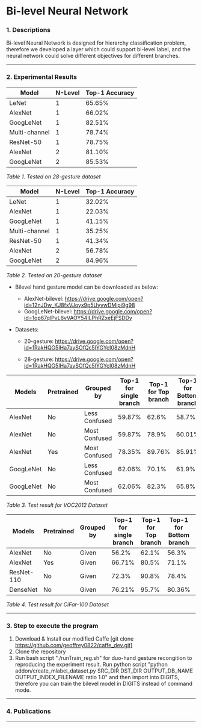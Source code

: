 # Bi-level Neural Network

### 1. Descriptions
Bi-level Neural Network is designed for hierarchy classification problem, therefore we developed a layer which could support bi-level label, and the neural network could solve different objectives for different branches.
___


### 2. Experimental Results

| Model         | N-Level | Top-1 Accuracy |
|---------------|---------|----------------|
| LeNet         | 1       | 65.65%         |
| AlexNet       | 1       | 66.02%         |
| GoogLeNet     | 1       | 82.51%         |
| Multi-channel | 1       | 78.74%         |
| ResNet-50     | 1       | 78.75%         |
| AlexNet       | 2       | 81.10%         |
| GoogLeNet     | 2       | 85.53%         |

*Table 1. Tested on 28-gesture dataset*

| Model         | N-Level | Top-1 Accuracy |
|---------------|---------|----------------|
| LeNet         | 1       | 32.02%         |
| AlexNet       | 1       | 22.03%         |
| GoogLeNet     | 1       | 41.15%         |
| Multi-channel | 1       | 35.25%         |
| ResNet-50     | 1       | 41.34%         |
| AlexNet       | 2       | 56.78%         |
| GoogLeNet     | 2       | 84.96%         |

*Table 2. Tested on 20-gesture dataset*

- Bilevel hand gesture model can be downloaded as below:

    - AlexNet-bilevel: https://drive.google.com/open?id=12nJDw_KJ8fxVJoyx9p5UyvwDMipi9g98
    - GoogLeNet-bilevel: https://drive.google.com/open?id=1op67qlPvL6vVAOY54ILPhRZxeEjFSDDy

- Datasets:
    - 20-gesture: https://drive.google.com/open?id=1RakHQG5IHa7aySOfQc5lYGYcI08zMdnH

    - 28-gesture:
    https://drive.google.com/open?id=1RakHQG5IHa7aySOfQc5lYGYcI08zMdnH

| Models    | Pretrained | Grouped by    | Top-1 for single branch | Top-1 for Top branch | Top-1 for Bottom branch | Top-1 for fused |
|-----------|------------|---------------|-------------------------|----------------------|-------------------------|-----------------|
| AlexNet   | No         | Less Confused | 59.87%                  | 62.6%                | 58.7%                   | 58.7%           |
| AlexNet   | No         | Most Confused | 59.87%                  | 78.9%                | 60.01%                  | 60.01%           |
| AlexNet   | Yes        | Most Confused | 78.35%                  | 89.76%               | 85.91%                  | 86.7%           |
| GoogLeNet | No         | Less Confused | 62.06%                  | 70.1%                | 61.9%                   | 61.9%           |
| GoogLeNet | No         | Most Confused | 62.06%                  | 82.3%                | 65.8%                   | 65.8%           |

*Table 3. Test result for VOC2012 Dataset*

| Models     | Pretrained | Grouped by | Top-1 for single branch | Top-1 for Top branch | Top-1 for Bottom branch | Top-1 for fused |
|------------|------------|------------|-------------------------|----------------------|-------------------------|-----------------|
| AlexNet    | No         | Given      | 56.2%                   | 62.1%                | 56.3%                   | 60.9%           |
| AlexNet    | Yes        | Given      | 66.71%                  | 80.5%                | 71.1%                   | 75.91%          |
| ResNet-110 | No         | Given      | 72.3%                   | 90.8%                | 78.4%                   | 78.4%           |
| DenseNet   | No         | Given      | 76.21%                  | 95.7%                | 80.36%                  | 80.36%          |

*Table 4. Test result for CiFar-100 Dataset*

___

### 3. Step to execute the program
1. Download & Install our modified Caffe [git clone https://github.com/geoffrey0822/caffe_dev.git]
2. Clone the repository
3. Run bash script "./runTrain_reg.sh" for duo-hand gesture recongition to reproducing the experiment result. Run python script "python addon/create_mlabel_dataset.py SRC_DIR DST_DIR OUTPUT_DB_NAME OUTPUT_INDEX_FILENAME ratio 1.0" and then import into DIGITS, therefore you can train the bilevel model in DIGITS instead of command mode.
___
### 4. Publications
___